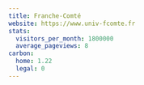 ```yaml
---
title: Franche-Comté
website: https://www.univ-fcomte.fr
stats:
  visitors_per_month: 1800000
  average_pageviews: 8
carbon:
  home: 1.22
  legal: 0
---
```

